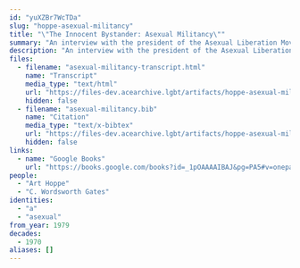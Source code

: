 ```yaml
---
id: "yuXZBr7WcTDa"
slug: "hoppe-asexual-militancy"
title: "\"The Innocent Bystander: Asexual Militancy\""
summary: "An interview with the president of the Asexual Liberation Movement"
description: "An interview with the president of the Asexual Liberation Movement, who claims \"No one is born an A\""
files:
  - filename: "asexual-militancy-transcript.html"
    name: "Transcript"
    media_type: "text/html"
    url: "https://files-dev.acearchive.lgbt/artifacts/hoppe-asexual-militancy/asexual-militancy-transcript.html"
    hidden: false
  - filename: "asexual-militancy.bib"
    name: "Citation"
    media_type: "text/x-bibtex"
    url: "https://files-dev.acearchive.lgbt/artifacts/hoppe-asexual-militancy/asexual-militancy.bib"
    hidden: false
links:
  - name: "Google Books"
    url: "https://books.google.com/books?id=_1pOAAAAIBAJ&pg=PA5#v=onepage&q&f=false"
people:
  - "Art Hoppe"
  - "C. Wordsworth Gates"
identities:
  - "a"
  - "asexual"
from_year: 1979
decades:
  - 1970
aliases: []
---
```

